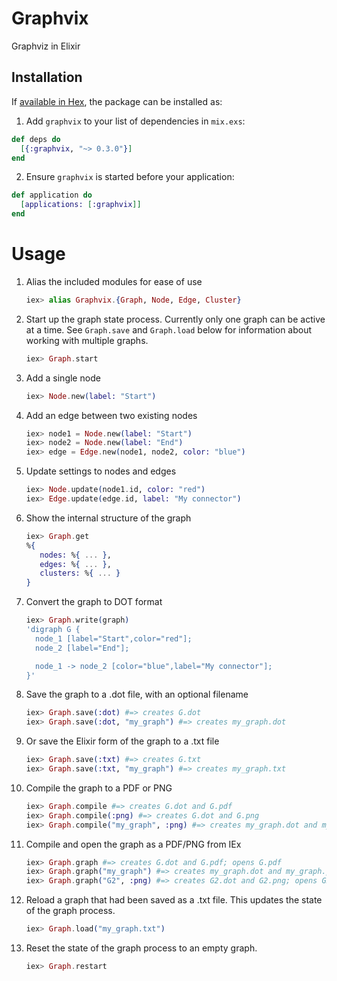 # Graphvix

Graphviz in Elixir

## Installation

If [available in Hex](https://hex.pm/docs/publish), the package can be installed as:

1. Add `graphvix` to your list of dependencies in `mix.exs`:

```elixir
def deps do
  [{:graphvix, "~> 0.3.0"}]
end
```

2. Ensure `graphvix` is started before your application:

```elixir
def application do
  [applications: [:graphvix]]
end
```

# Usage

1. Alias the included modules for ease of use

    ```elixir
    iex> alias Graphvix.{Graph, Node, Edge, Cluster}
    ```

1. Start up the graph state process. Currently only one graph can be active
    at a time. See `Graph.save` and `Graph.load` below for information about
    working with multiple graphs.

    ```elixir
    iex> Graph.start
    ```

1. Add a single node

    ```elixir
    iex> Node.new(label: "Start")
    ```

1. Add an edge between two existing nodes

    ```elixir
    iex> node1 = Node.new(label: "Start")
    iex> node2 = Node.new(label: "End")
    iex> edge = Edge.new(node1, node2, color: "blue")
    ```

1. Update settings to nodes and edges

    ```elixir
    iex> Node.update(node1.id, color: "red")
    iex> Edge.update(edge.id, label: "My connector")
    ```

1. Show the internal structure of the graph

    ```elixir
    iex> Graph.get
    %{
       nodes: %{ ... },
       edges: %{ ... },
       clusters: %{ ... }
    }
    ```
1. Convert the graph to DOT format

    ```elixir
    iex> Graph.write(graph)
    'digraph G {
      node_1 [label="Start",color="red"];
      node_2 [label="End"];

      node_1 -> node_2 [color="blue",label="My connector"];
    }'
    ```
1. Save the graph to a .dot file, with an optional filename

    ```elixir
    iex> Graph.save(:dot) #=> creates G.dot
    iex> Graph.save(:dot, "my_graph") #=> creates my_graph.dot
    ```

1. Or save the Elixir form of the graph to a .txt file

    ```elixir
    iex> Graph.save(:txt) #=> creates G.txt
    iex> Graph.save(:txt, "my_graph") #=> creates my_graph.txt
    ```

1. Compile the graph to a PDF or PNG

    ```elixir
    iex> Graph.compile #=> creates G.dot and G.pdf
    iex> Graph.compile(:png) #=> creates G.dot and G.png
    iex> Graph.compile("my_graph", :png) #=> creates my_graph.dot and my_graph.png
    ```

1. Compile and open the graph as a PDF/PNG from IEx

    ```elixir
    iex> Graph.graph #=> creates G.dot and G.pdf; opens G.pdf
    iex> Graph.graph("my_graph") #=> creates my_graph.dot and my_graph.pdf; opens my_graph.pdf
    iex> Graph.graph("G2", :png) #=> creates G2.dot and G2.png; opens G2.png
    ```

1. Reload a graph that had been saved as a .txt file. This updates the
  state of the graph process.

    ```elixir
    iex> Graph.load("my_graph.txt")
    ```

1. Reset the state of the graph process to an empty graph.

    ```elixir
    iex> Graph.restart
    ```

